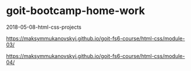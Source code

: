 # goit-bootcamp-home-work
2018-05-08-html-css-projects
<!---link for static files------>
<!--home-work-module-03-->
https://maksymmukanovskyi.github.io/goit-fs6-course/html-css/module-03/
<!--home-work-module-04-->
https://maksymmukanovskyi.github.io/goit-fs6-course/html-css/module-04/
